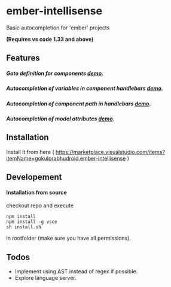 # ember-intellisense

Basic autocompletion for 'ember' projects 

**(Requires vs code 1.33 and above)**

## Features

##### Goto definition for components [demo](demos/goto-def.mp4).


##### Autocompletion of variables in component handlebars [demo](demos/attrib-completion.mp4).

##### Autocompletion of component path in handlebars [demo](demos/path-completion.mp4).

##### Autocompletion of model attributes [demo](demos/model-completion.mp4).


## Installation

Install it from here ( https://marketplace.visualstudio.com/items?itemName=gokulprabhudroid.ember-intellisense )

## Developement

#### Installation from source
checkout repo and execute 

```
npm install
npm install -g vsce
sh install.sh
```
 in rootfolder (make sure you have all permissions).


## Todos
- Implement using AST instead of regex if possible.
- Explore language server.
